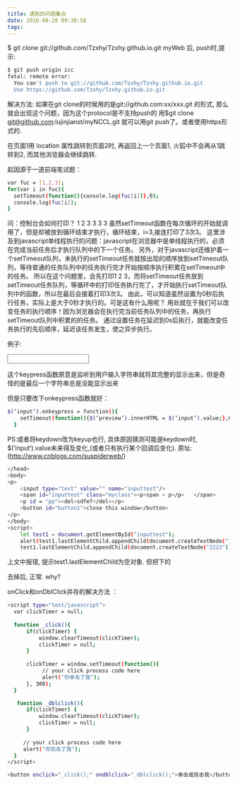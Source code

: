 ```yaml
---
title: 遇到的问题集合
date: 2016-08-28 09:38:58
tags: 
---
```


$ git clone git://github.com/Tzxhy/Tzxhy.github.io.git myWeb
后, push时,提示:
``` bash
$ git push origin icc
fatal: remote error:
  You can't push to git://github.com/Tzxhy/Tzxhy.github.io.git
  Use https://github.com/Tzxhy/Tzxhy.github.io.git
```
<!--more-->
解决方法:
如果在git clone的时候用的是git://github.com:xx/xxx.git 的形式, 那么就会出现这个问题，因为这个protocol是不支持push的
用$git clone git@github.com:lujinjianst/myNCCL.git
就可以用git push了。或者使用https形式的.

在页面1用 location 属性跳转到页面2时, 再返回上一个页面1, 火狐中不会再从1跳转到2, 而其他浏览器会继续跳转.



起因源于一道前端笔试题：

``` bash
var fuc = [1,2,3];
for(var i in fuc){
  setTimeout(function(){console.log(fuc[i])},0);
  console.log(fuc[i]);
}
```
问：控制台会如何打印？
1 2 3 3 3 3 
虽然setTimeout函数在每次循环的开始就调用了，但是却被放到循环结束才执行，循环结束，i=3,接连打印了3次3。
这里涉及到javascript单线程执行的问题：javascript在浏览器中是单线程执行的，必须在完成当前任务后才执行队列中的下一个任务。
另外，对于javascript还维护着一个setTimeout队列，未执行的setTimeout任务就按出现的顺序放到setTimeout队列，等待普通的任务队列中的任务执行完才开始按顺序执行积累在setTimeout中的任务。
所以在这个问题里，会先打印1 2 3，而将setTimeout任务放到setTimeout任务队列，等循环中的打印任务执行完了，才开始执行setTimeout队列中的函数，所以在最后会接着打印3次3。
由此，可以知道虽然设置为0秒后执行任务，实际上是大于0秒才执行的。可是这有什么用呢？
用处就在于我们可以改变任务的执行顺序！因为浏览器会在执行完当前任务队列中的任务，再执行setTimeout队列中积累的的任务。
通过设置任务在延迟到0s后执行，就能改变任务执行的先后顺序，延迟该任务发生，使之异步执行。

例子:
<!DOCTYPE html>
<html lang="zh-cmn-Hans">
  <head>
    <title>
      图
    </title>
    <meta charset="utf-8">
  </head>
  <body>
  <p>
    <input type="text" id="input" value=""/>
    <span id="preview"></span>
  </p>
  </body>   
<script type="text/javascript">
(function(){
  function $(id){
    return document.getElementById(id);
  }
  $(‘input‘).onkeypress = function(){
    $(‘preview‘).innerHTML = this.value;
  }
})();
</script>
</html>

这个keypress函数原意是监听到用户输入字符串就将其完整的显示出来，但是奇怪的是最后一个字符串总是没能显示出来

但是只要改下onkeypress函数就好：
``` bash
$(‘input‘).onkeypress = function(){
    setTimeout(function(){$(‘preview‘).innerHTML = $(‘input‘).value;},0);
  }
```
PS:或者将keydown改为keyup也行, 具体原因猜测可能是keydown时, $(‘input‘).value未来得及变化,(或者只有执行某个回调后变化).
原址:   (http://www.cnblogs.com/suspiderweb/)



``` bash
</head>
<body>
<p>
    <input type="text" value="" name="inputtest"/>
    <span id="inputtest" class="myclass"><p>span > p</p>   </span>
    <p id = "pp"><del>sdfef</del></p>
    <button id="button1">close this window</button>
</p>
</body>
<script>
    let test1 = document.getElementById("inputtest");
    alert(test1.lastElementChild.appendChild(document.createTextNode("1111")));
    test1.lastElementChild.appendChild(document.createTextNode("2222"))
```
上文中报错, 提示test1.lastElementChild为空对象. 但把<body>下的<p>去掉后, 正常. why?


onClick和onDblClick并存的解决方法 ：
``` bash
<script type="text/javascript">
  var clickTimer = null;
  
  function _click(){
      if(clickTimer) {
          window.clearTimeout(clickTimer);
          clickTimer = null;
      }
      
      clickTimer = window.setTimeout(function(){
           // your click process code here
           alert("你单击了我");
      }, 300);
  }

   function _dblclick(){
      if(clickTimer) {
          window.clearTimeout(clickTimer);
          clickTimer = null;
      }
      
     // your click process code here
     alert("你双击了我");
  }
</script>

<button onclick="_click();" ondblclick="_dblclick();">单击或双击我</button>
```














